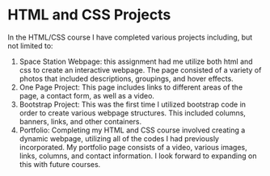 # HTML and CSS Projects
 In the HTML/CSS course I have completed various projects including, but not limited to:
 1. Space Station Webpage: this assignment had me utilize both html and css to create an interactive webpage. The page consisted of a variety of photos that included descriptions, groupings, and hover effects.
 2. One Page Project: This page includes links to different areas of the page, a contact form, as well as a video.
 3. Bootstrap Project: This was the first time I utilized bootstrap code in order to create various webpage structures. This included columns, banners, links, and other containers.
 4. Portfolio: Completing my HTML and CSS course involved creating a
 dynamic webpage, utilizing all of the codes I had previously incorporated. My portfolio page consists of a video, various images, links, columns, and contact information. I look forward to expanding on this with future courses. 
